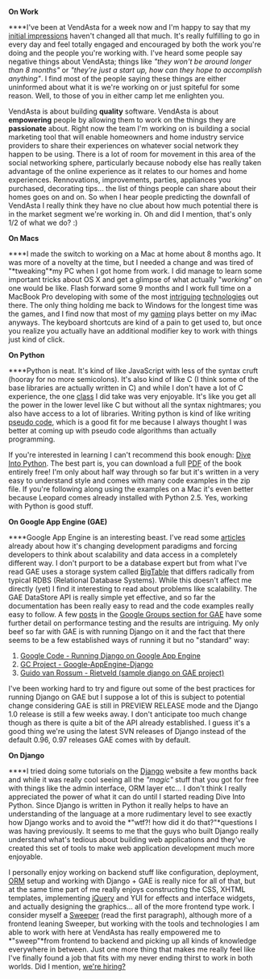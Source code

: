 **On Work**

****I've been at VendAsta for a week now and I'm happy to say that my [initial
impressions](http://davemo.wordpress.com/2008/08/18/work-bliss/) haven't changed
all that much. It's really fulfilling to go in every day and feel totally
engaged and encouraged by both the work you're doing and the people you're
working with. I've heard some people say negative things about VendAsta; things
like *"they won't be around longer than 8 months"* or *"they're just a start up,
how can they hope to accomplish anything"*. I find most of the people saying
these things are either uninformed about what it is we're working on or just
spiteful for some reason. Well, to those of you in either camp let me enlighten
you.

VendAsta is about building **quality** software. VendAsta is about
**empowering** people by allowing them to work on the things they are
**passionate** about. Right now the team I'm working on is building a social
marketing tool that will enable homeowners and home industry service providers
to share their experiences on whatever social network they happen to be using.
There is a lot of room for movement in this area of the social networking
sphere, particularly because nobody else has really taken advantage of the
online experience as it relates to our homes and home experiences. Rennovations,
improvements, parties, appliances you purchased, decorating tips... the list of
things people can share about their homes goes on and on. So when I hear people
predicting the downfall of VendAsta I really think they have no clue about how
much potential there is in the market segment we're working in. Oh and did I
mention, that's only 1/2 of what we do? :)

**On Macs**

****I made the switch to working on a Mac at home about 8 months ago. It was
more of a novelty at the time, but I needed a change and was tired of
"*tweaking"*my PC when I got home from work. I did manage to learn some
important tricks about OS X and get a glimpse of what actually "*working*" on
one would be like. Flash forward some 9 months and I work full time on a MacBook
Pro developing with some of the most
[intriguing](http://code.google.com/appengine/)
[technologies](http://www.python.org) out there. The only thing holding me back
to Windows for the longest time was the games, and I find now that most of my
[gaming](http://www.worldofwarcraft.com) plays better on my iMac anyways. The
keyboard shortcuts are kind of a pain to get used to, but once you realize you
actually have an additional modifier key to work with things just kind of click.

**On Python**

****Python is neat. It's kind of like JavaScript with less of the syntax cruft
(hooray for no more semicolons). It's also kind of like C (I think some of the
base libraries are actually written in C) and while I don't have a lot of C
experience, the one [class](http://programs.siast.sk.ca/cst/cosc286/) I did take
was very enjoyable. It's like you get all the power in the lower level like C
but without all the syntax nightmares; you also have access to a lot of
libraries. Writing python is kind of like writing [pseudo
code](http://en.wikipedia.org/wiki/Pseudocode), which is a good fit for me
because I always thought I was better at coming up with pseudo code algorithms
than actually programming.

If you're interested in learning I can't recommend this book enough: [Dive Into
Python](http://www.diveintopython.org). The best part is, you can download a
full [PDF](http://diveintopython.org/download/diveintopython-pdf-5.4.zip) of the
book entirely free! I'm only about half way through so far but it's written in a
very easy to understand style and comes with many code examples in the zip file.
If you're following along using the examples on a Mac it's even better because
Leopard comes already installed with Python 2.5. Yes, working with Python is
good stuff.

**On Google App Engine (GAE)**

****Google App Engine is an interesting beast. I've read some
[articles](http://highscalability.com/google-appengine-second-look) already
about how it's changing development paradigms and forcing developers to think
about scalability and data access in a completely different way. I don't purport
to be a database expert but from what I've read GAE uses a storage system called
[BigTable](http://labs.google.com/papers/bigtable.html) that differs radically
from typical RDBS (Relational Database Systems). While this doesn't affect me
directly (yet) I find it interesting to read about problems like scalability.
The GAE DataStore API is really simple yet effective, and so far the
documentation has been really easy to read and the code examples really easy to
follow. A few
[posts](http://groups.google.com/group/google-appengine/browse_thread/thread/3cbad64e01d18d9c/71b01f183bd1a5cc?lnk=gst&q=scalability#71b01f183bd1a5cc)
in the [Google Groups section for
GAE](http://groups.google.com/group/google-appengine) have some further detail
on performance testing and the results are intriguing. My only beef so far with
GAE is with running Django on it and the fact that there seems to be a few
established ways of running it but no "standard" way:

1.  [Google Code - Running Django on Google App
    Engine](http://code.google.com/appengine/articles/django.html)
2.  [GC Project -
    Google-AppEngine-Django](http://code.google.com/p/google-app-engine-django/)
3.  [Guido van Rossum - Rietveld (sample django on GAE
    project)](http://code.google.com/p/rietveld/)

I've been working hard to try and figure out some of the best practices for
running Django on GAE but I suppose a lot of this is subject to potential change
considering GAE is still in PREVIEW RELEASE mode and the Django 1.0 release is
still a few weeks away. I don't anticipate too much change though as there is
quite a bit of the API already established. I guess it's a good thing we're
using the latest SVN releases of Django instead of the default 0.96, 0.97
releases GAE comes with by default.

**On Django**

****I tried doing some tutorials on the [Django](http://www.djangoproject.com)
website a few months back and while it was really cool seeing all the *"magic"*
stuff that you got for free with things like the admin interface, ORM layer
etc... I don't think I really appreciated the power of what it can do until I
started reading Dive Into Python. Since Django is written in Python it really
helps to have an understanding of the language at a more rudimentary level to
see exactly how Django works and to avoid the *"wtf?! how did it do
that?"*questions I was having previously. It seems to me that the guys who built
Django really understand what's tedious about building web applications and
they've created this set of tools to make web application development much more
enjoyable.

I personally enjoy working on backend stuff like configuration, deployment,
[ORM](http://en.wikipedia.org/wiki/Object-relational_mapping) setup and working
with Django + GAE is really nice for all of that, but at the same time part of
me really enjoys constructing the CSS, XHTML templates, implementing
[jQuery](http://www.jquery.com) and YUI for effects and interface widgets, and
actually designing the graphics... all of the more frontend type work. I
consider myself a
[Sweeper](http://gettingreal.37signals.com/ch03_The_Three_Musketeers.php) (read
the first paragraph), although more of a frontend leaning Sweeper, but working
with the tools and technologies I am able to work with here at VendAsta has
really empowered me to *"sweep"*from frontend to backend and picking up all
kinds of knowledge everywhere in between. Just one more thing that makes me
really feel like I've finally found a job that fits with my never ending thirst
to work in both worlds. Did I mention, [we're
hiring?](http://vendasta.com/careers/)
